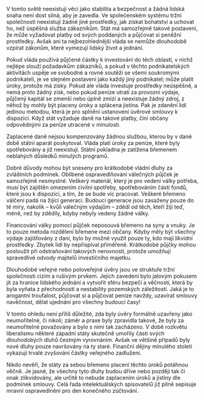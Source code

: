 V tomto světě neexistují věci jako stabilita a bezpečnost a žádná lidská snaha není dost silná, aby je zavedla. Ve společenském systému tržní společnosti neexistují žádné jiné prostředky, jak získat bohatství a uchovat ho, než úspěšná služba zákazníkům. Stát má samozřejmě takové postavení, že může vyžadovat platby od svých poddaných a půjčovat si peněžní prostředky. Avšak ani ta nejbezohlednější vláda se nemůže dlouhodobě vzpírat zákonům, které vymezují lidský život a jednání.

Pokud vláda používá půjčené částky k investování do těch oblastí, v nichž nejlépe slouží požadavkům zákazníků, a pokud v těchto podnikatelských aktivitách uspěje ve svobodné a rovné soutěži se všemi soukromými podnikateli, je ve stejném postavení jako každý jiný podnikatel; může platit úroky, protože má zisky. Pokud ale vláda investuje prostředky neúspěšně, a nemá proto žádný zisk, nebo pokud peníze utratí za provozní výdaje, půjčený kapitál se zmenší nebo úplně zmizí a neexistuje žádný zdroj, z něhož by mohly být placeny úroky a splácena jistina. Pak je zdanění lidí jedinou metodou, která je pro splnění ustanovení úvěrové smlouvy k dispozici. Když stát vyžaduje daně na takové platby, činí občany odpovědnými za peníze utracené v minulosti.

Zaplacené daně nejsou kompenzovány žádnou službou, kterou by v dané době státní aparát poskytoval. Vláda platí úroky za peníze, které byly spotřebovány a již neexistují. Státní pokladna je zatížena břemenem neblahých důsledků minulých programů.

Dobré důvody mohou být sneseny pro krátkodobé vládní dluhy za zvláštních podmínek. Oblíbené ospravedlňování válečných půjček je samozřejmě nesmyslné. Veškerý materiál, který je pro vedení války potřeba, musí být zajištěn omezením civilní spotřeby, spotřebováním části fondů, které jsou k dispozici, a tím, že se bude víc pracovat. Veškeré břemeno válčení padá na žijící generaci. Budoucí generace jsou zasaženy pouze do té míry, nakolik – kvůli válečným výdajům – zdědí od těch, kteří žijí teď, méně, než by zdědily, kdyby nebyly vedeny žádné války.

Financování války pomocí půjček neposouvá břemeno na syny a vnuky. Je to pouze metoda rozdělení břemene mezi občany. Kdyby měly být všechny výdaje zajišťovány z daní, bylo by možné využít pouze ty, kdo mají likvidní prostředky. Zbytek lidí by nepřispíval přiměřeně. Krátkodobé půjčky mohou posloužit při odstraňování takových nerovností, protože umožňují spravedlivé odvody majitelů investičního majetku.

Dlouhodobé veřejné nebo poloveřejné úvěry jsou ve struktuře tržní společnosti cizím a rušivým prvkem. Jejich zavedení bylo jalovým pokusem jít za hranice lidského jednání a vytvořit sféru bezpečí a věčnosti, která by byla vyňata z přechodnosti a nestability pozemských záležitostí. Jaká je to arogantní troufalost, půjčovat si a půjčovat peníze navždy, uzavírat smlouvy navěčnost, dělat ujednání pro všechny budoucí časy!

V tomto ohledu není příliš důležité, zda byly úvěry formálně uzavřeny jako neumořitelné, či nikoli; záměr a praxe byly zpravidla takové, že byly za neumořitelné považovány a bylo s nimi tak zacházeno. V době rozkvětu liberalismu některé západní státy skutečně umořily části svých dlouhodobých dluhů čestným vyrovnáním. Avšak ve většině případů byly nové dluhy pouze navršovány na ty staré. Finanční dějiny minulého století vykazují trvalé zvyšování částky veřejného zadlužení.

Nikdo nevěří, že státy za sebou břemeno placení těchto úroků potáhnou věčně. Je jasné, že všechny tyto dluhy budou dříve nebo později tak či onak zlikvidovány, ale určitě to nebude zaplacením úroků a jistiny dle podmínek smlouvy. Celá řada intelektuálských spisovatelů již pilně sepisuje mravní ospravedlnění pro den konečného zúčtování.